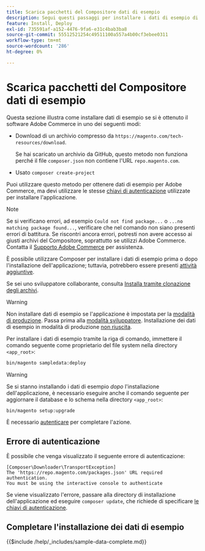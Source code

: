```yaml
---
title: Scarica pacchetti del Compositore dati di esempio
description: Segui questi passaggi per installare i dati di esempio di Adobe Commerce utilizzando il Compositore PHP Package Manager.
feature: Install, Deploy
exl-id: 735591af-a152-4476-9fa6-e31c4bab3ba8
source-git-commit: 55512521254c49511100a557a4b00cf3ebee0311
workflow-type: tm+mt
source-wordcount: '286'
ht-degree: 0%

---
```


# Scarica pacchetti del Compositore dati di esempio

Questa sezione illustra come installare dati di esempio se si è ottenuto il software Adobe Commerce in uno dei seguenti modi:

* Download di un archivio compresso da `https://magento.com/tech-resources/download`.

  Se hai scaricato un archivio da GitHub, questo metodo non funziona perché il file `composer.json` non contiene l&#39;URL `repo.magento.com`.

* Usato `composer create-project`

Puoi utilizzare questo metodo per ottenere dati di esempio per Adobe Commerce, ma devi utilizzare le stesse [chiavi di autenticazione](../prerequisites/authentication-keys.md) utilizzate per installare l&#39;applicazione.

>[!NOTE]
>
>Se si verificano errori, ad esempio `Could not find package...` o `...no matching package found...`, verificare che nel comando non siano presenti errori di battitura. Se riscontri ancora errori, potresti non avere accesso ai giusti archivi del Compositore, soprattutto se utilizzi Adobe Commerce. Contatta il [Supporto Adobe Commerce](https://support.magento.com/hc/en-us) per assistenza.

È possibile utilizzare Composer per installare i dati di esempio prima o dopo l&#39;installazione dell&#39;applicazione; tuttavia, potrebbero essere presenti [attività aggiuntive](remove-or-update.md).

Se sei uno sviluppatore collaborante, consulta [Installa tramite clonazione degli archivi](git-repositories.md).

>[!WARNING]
>
>Non installare dati di esempio se l&#39;applicazione è impostata per la [modalità di produzione](../../configuration/bootstrap/application-modes.md#production-mode). Passa prima alla [modalità sviluppatore](../../configuration/bootstrap/application-modes.md#developer-mode). Installazione dei dati di esempio in modalità di produzione [non riuscita](https://support.magento.com/hc/en-us/articles/360033824571#symptom-production-mode-trouble-samp-prod-).

Per installare i dati di esempio tramite la riga di comando, immettere il comando seguente come proprietario del file system nella directory `<app_root>`:

```bash
bin/magento sampledata:deploy
```

>[!WARNING]
>
>Se si stanno installando i dati di esempio _dopo_ l&#39;installazione dell&#39;applicazione, è necessario eseguire anche il comando seguente per aggiornare il database e lo schema nella directory `<app_root>`:

```bash
bin/magento setup:upgrade
```

È necessario [autenticare](../prerequisites/authentication-keys.md) per completare l&#39;azione.

## Errore di autenticazione

È possibile che venga visualizzato il seguente errore di autenticazione:

```
[Composer\Downloader\TransportException]
The 'https://repo.magento.com/packages.json' URL required authentication.
You must be using the interactive console to authenticate
```

Se viene visualizzato l&#39;errore, passare alla directory di installazione dell&#39;applicazione ed eseguire `composer update`, che richiede di specificare [le chiavi di autenticazione](../prerequisites/authentication-keys.md).

## Completare l&#39;installazione dei dati di esempio

{{$include /help/_includes/sample-data-complete.md}}

<!-- Last updated from includes: 2022-09-08 11:33:05 -->
